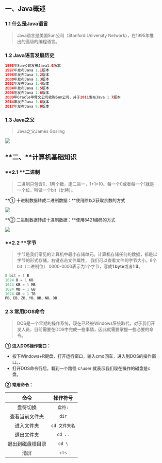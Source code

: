 ## 一、Java概述

### **1.1** 什么是**Java**语言

> Java语言是美国Sun公司（Stanford University Network），在1995年推出的高级的编程语言。

### **1.2** **Java**语言发展历史

```java
1995年Sun公司发布Java1.0版本
1997年发布Java 1.1版本
1998年发布Java 1.2版本
2000年发布Java 1.3版本
2002年发布Java 1.4版本
2004年发布Java 1.5版本
2006年发布Java 1.6版本
2009年Oracle甲骨文公司收购Sun公司，并于2011发布Java 1.7版本
2014年发布Java 1.8版本
2017年发布Java 9.0版本
```

### **1.3 Java**之父

> Java之父James Gosling

![](https://gitee.com/nigream/cloudimage/raw/master/java_notes_img/20210314001405.jpg)

## **二、**计算机基础知识

### **2.1 **二进制

> 二进制只包含0、1两个数，逢二进一，1+1=10。每一个0或者每一个1就是一个位，叫做一个bit（比特）。

**① 十进制数据转成二进制数据：**使用除以2获取余数的方式

![](https://gitee.com/nigream/cloudimage/raw/master/java_notes_img/20210314001830.png)

**② 二进制数据转成十进制数据：**使用8421编码的方式

![](https://gitee.com/nigream/cloudimage/raw/master/java_notes_img/20210314001848.png)

### **2.2 **字节

> 字节是我们常见的计算机中最小存储单元。计算机存储任何的数据，都是以字节的形式存储，右键点击文件属性， 我们可以查看文件的字节大小。8个bit（二进制位） 0000-0000表示为1个字节，写成**1 byte**或者**1 B**。

```java
8 bit = 1 B
1024 B = 1 KB
1024 KB = 1 MB
1024 MB = 1 GB
1024 GB = 1 TB
PB、EB、ZB、YB、BB、NB、DB
```

### **2.3 **常用**DOS**命令

> DOS是一个早期的操作系统，现在已经被Windows系统取代，对于我们开发人员，目前需要在DOS中完成一些事情，因此就需要掌握一些必要的命令。

**① 进入DOS操作窗口：**

- 按下Windows+R键盘，打开运行窗口，输入cmd回车，进入到DOS的操作窗口。、
- 打开DOS命令行后，看到一个路径 c:\\user 就表示我们现在操作的磁盘是c盘。

**② 常用命令：**

|       命令       |    操作符号     |
| :--------------: | :-------------: |
|     盘符切换     |    ``盘符:``    |
|  查看当前文件夹  |     ``dir``     |
|    进入文件夹    | ``cd 文件夹名`` |
|    退出文件夹    |    ``cd ..``    |
| 退出到磁盘根目录 |    ``cd \``     |
|       清屏       |     ``cls``     |

